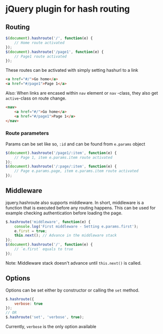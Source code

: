 jQuery plugin for hash routing
========


## Routing
```javascript
$(document).hashroute('/', function(e) {
	// Home route activated
});
$(document).hashroute('/page1', function(e) {
	// Page1 route activated
});
```

These routes can be activated with simply setting hashurl to a link

```html
<a href="#/">Go home</a>
<a href="#/page1">Page 1</a>
```

Also: When links are encased within `nav` element or `nav` -class, they also get `active`-class on route change.

```html
<nav>
    <a href="#/">Go home</a>
    <a href="#/page1">Page 1</a>
</nav>
```

### Route parameters

Params can be set like so, `:id` and can be found from `e.params` object

```javascript
$(document).hashroute('/page1/:item', function(e) {
	// Page 1, item e.params.item route activated
});
$(document).hashroute('/:page/:item', function(e) {
	// Page e.params.page, item e.params.item route activated
});
```

## Middleware

jquery.hashroute also supports middleware. In short, middleware is a function that is executed before
any routing happens. This can be used for example checking authentication before loading the page.

```javascript
$.hashroute('middleware', function(e) {
	console.log('First middleware - Setting e.params.first');
	e.first = true;
	this.next(); // Advance in the middleware stack
});
$(document).hashroute('/', function(e) {
	// `e.first` equals to true
});
```

Note: Middleware stack doesn't advance until `this.next()` is called.


## Options

Options can be set either by constructor or calling the `set` method.

```javascript
$.hashroute({
	verbose: true
});
// OR
$.hashroute('set', 'verbose', true);
```

Currently, `verbose` is the only option available

